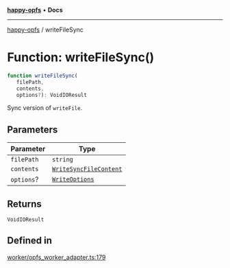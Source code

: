 [**happy-opfs**](../README.md) • **Docs**

***

[happy-opfs](../README.md) / writeFileSync

# Function: writeFileSync()

```ts
function writeFileSync(
   filePath, 
   contents, 
   options?): VoidIOResult
```

Sync version of `writeFile`.

## Parameters

| Parameter | Type |
| ------ | ------ |
| `filePath` | `string` |
| `contents` | [`WriteSyncFileContent`](../type-aliases/WriteSyncFileContent.md) |
| `options`? | [`WriteOptions`](../interfaces/WriteOptions.md) |

## Returns

`VoidIOResult`

## Defined in

[worker/opfs\_worker\_adapter.ts:179](https://github.com/JiangJie/happy-opfs/blob/a4847fb43bf2d37df760679e172324cb91fbf2ca/src/worker/opfs_worker_adapter.ts#L179)
